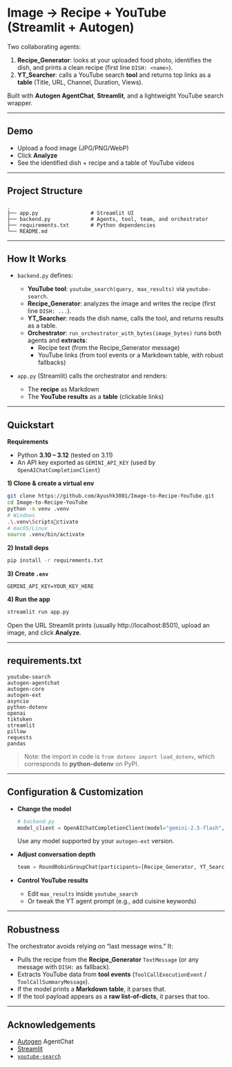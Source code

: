 # Image → Recipe + YouTube (Streamlit + Autogen)

Two collaborating agents:
1) **Recipe_Generator**: looks at your uploaded food photo, identifies the dish, and prints a clean recipe (first line `DISH: <name>`).
2) **YT_Searcher**: calls a YouTube search **tool** and returns top links as a **table** (Title, URL, Channel, Duration, Views).

Built with **Autogen AgentChat**, **Streamlit**, and a lightweight YouTube search wrapper.

---

## Demo

- Upload a food image (JPG/PNG/WebP)
- Click **Analyze**
- See the identified dish + recipe and a table of YouTube videos

---

## Project Structure

```
.
├── app.py                 # Streamlit UI
├── backend.py             # Agents, tool, team, and orchestrator
├── requirements.txt       # Python dependencies
└── README.md
```

---

## How It Works

- `backend.py` defines:
  - **YouTube tool**: `youtube_search(query, max_results)` via `youtube-search`.
  - **Recipe_Generator**: analyzes the image and writes the recipe (first line `DISH: ...`).
  - **YT_Searcher**: reads the dish name, calls the tool, and returns results as a table.
  - **Orchestrator**: `run_orchestrator_with_bytes(image_bytes)` runs both agents and **extracts**:
    - Recipe text (from the Recipe_Generator message)
    - YouTube links (from tool events or a Markdown table, with robust fallbacks)

- `app.py` (Streamlit) calls the orchestrator and renders:
  - The **recipe** as Markdown
  - The **YouTube results** as a **table** (clickable links)

---

## Quickstart

**Requirements**
- Python **3.10 – 3.12** (tested on 3.11)
- An API key exported as `GEMINI_API_KEY` (used by `OpenAIChatCompletionClient`)

**1) Clone & create a virtual env**
```bash
git clone https://github.com/Ayushk3001/Image-to-Recipe-YouTube.git
cd Image-to-Recipe-YouTube
python -m venv .venv
# Windows
.\.venv\Scriptsctivate
# macOS/Linux
source .venv/bin/activate
```

**2) Install deps**
```bash
pip install -r requirements.txt
```

**3) Create `.env`**
```
GEMINI_API_KEY=YOUR_KEY_HERE
```

**4) Run the app**
```bash
streamlit run app.py
```

Open the URL Streamlit prints (usually http://localhost:8501), upload an image, and click **Analyze**.

---

## requirements.txt

```
youtube-search
autogen-agentchat
autogen-core
autogen-ext
asyncio
python-dotenv
openai
tiktoken
streamlit
pillow
requests
pandas
```

> Note: the import in code is `from dotenv import load_dotenv`, which corresponds to **python-dotenv** on PyPI.

---

## Configuration & Customization

- **Change the model**
  ```python
  # backend.py
  model_client = OpenAIChatCompletionClient(model="gemini-2.5-flash", api_key=api_key)
  ```
  Use any model supported by your `autogen-ext` version.

- **Adjust conversation depth**
  ```python
  team = RoundRobinGroupChat(participants=[Recipe_Generator, YT_Searcher], max_turns=4)
  ```

- **Control YouTube results**
  - Edit `max_results` inside `youtube_search`
  - Or tweak the YT agent prompt (e.g., add cuisine keywords)

---

## Robustness

The orchestrator avoids relying on “last message wins.” It:
- Pulls the recipe from the **Recipe_Generator** `TextMessage` (or any message with `DISH:` as fallback).
- Extracts YouTube data from **tool events** (`ToolCallExecutionEvent` / `ToolCallSummaryMessage`).
- If the model prints a **Markdown table**, it parses that.
- If the tool payload appears as a **raw list-of-dicts**, it parses that too.

---

## Acknowledgements

- [Autogen](https://github.com/microsoft/autogen) AgentChat  
- [Streamlit](https://streamlit.io/)  
- [`youtube-search`](https://pypi.org/project/youtube-search/)
